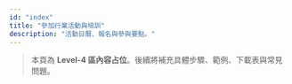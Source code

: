 ```yaml
---
id: "index"
title: "參加行業活動與培訓"
description: "活動日曆、報名與參與要點。"
---
```


> 本頁為 **Level-4 區內容占位**。後續將補充具體步驟、範例、下載表與常見問題。
